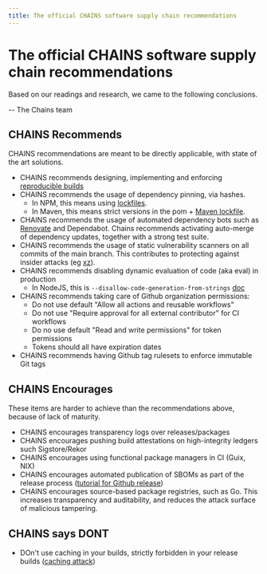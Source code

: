 ```yaml
---
title: The official CHAINS software supply chain recommendations
---
```



# The official CHAINS software supply chain recommendations

Based on our readings and research, we came to the following conclusions.

-- The Chains team

## CHAINS Recommends

CHAINS recommendations are meant to be directly applicable, with state of the art solutions.

- CHAINS recommends designing, implementing and enforcing [reproducible builds](https://arxiv.org/pdf/2104.06020)
- CHAINS recommends the usage of dependency pinning, via hashes.
  - In NPM, this means using [lockfiles](https://docs.npmjs.com/cli/v10/configuring-npm/package-lock-json).
  - In Maven, this means strict versions in the pom + [Maven lockfile](https://github.com/chains-project/maven-lockfile/).
- CHAINS recommends the usage of automated dependency bots such as [Renovate](<[url](https://github.com/apps/renovate)>) and Dependabot. Chains recommends activating auto-merge of dependency updates, together with a strong test suite.
- CHAINS recommends the usage of static vulnerability scanners on all commits of the main branch. This contributes to protecting against insider attacks (eg [xz](https://research.swtch.com/xz-timeline)).
- CHAINS recommends disabling dynamic evaluation of code (aka eval) in production
  - In NodeJS, this is `--disallow-code-generation-from-strings` [doc](https://nodejs.org/api/cli.html#--disallow-code-generation-from-strings)
- CHAINS recommends taking care of Github organization permissions:
  -  Do not use default "Allow all actions and reusable workflows"
  -  Do not use "Require approval for all external contributor" for CI workflows
  -  Do no use default "Read and write permissions" for token permissions
  -  Tokens should all have expiration dates
- CHAINS recommends having Github tag rulesets to enforce immutable Git tags
 
## CHAINS Encourages

These items are harder to achieve than the recommendations above, because of lack of maturity.

- CHAINS encourages transparency logs over releases/packages
- CHAINS encourages pushing build attestations on high-integrity ledgers such Sigstore/Rekor
- CHAINS encourages using functional package managers in CI (Guix, NIX)
- CHAINS encourages automated publication of SBOMs as part of the release process ([tutorial for Github release](https://chains.proj.kth.se/sbom-github.html))
- CHAINS encourages source-based package registries, such as Go. This increases transparency and auditability, and reduces the attack surface of malicious tampering.

## CHAINS says DONT

- DOn't use caching in your builds, strictly forbidden in your release builds ([caching attack](https://adnanthekhan.com/2024/05/06/the-monsters-in-your-build-cache-github-actions-cache-poisoning/))



